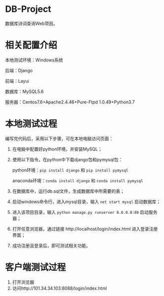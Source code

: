 # DB-Project
数据库诗词查询Web项目。

# 相关配置介绍

本地测试环境：Windows系统

后端：Django

前端：Layui

数据库：MySQL5.6

服务器：Centos7.6+Apache2.4.46+Pure-Ftpd 1.0.49+Python3.7




# 本地测试过程

编写完代码后，采用以下步骤，可在本地电脑访问页面：

1. 在电脑中配置好python环境，并安装MySQL；

2. 使用以下指令，在python中下载django包和pymysql包：

   python环境：`pip install django`  和 `pip install pymysql`

   anaconda环境：`conda install django` 和 `conda install pymysql`

3. 在数据库中，运行db.sql文件，生成数据库中所需要的表；

4. 启动windows命令行，进入mysql目录，输入  `net start mysql`  启动数据库；

5. 进入该项目目录，输入 `python manage.py runserver 0.0.0.0:80`  启动服务器；

6. 打开任意浏览器，通过链接 http://localhost/login/index.html 进入登录注册界面；

7. 成功注册且登录后，即可测试相关功能。



# 客户端测试过程

1. 打开浏览器
2. 访问http://101.34.34.103:8088/login/index.html

